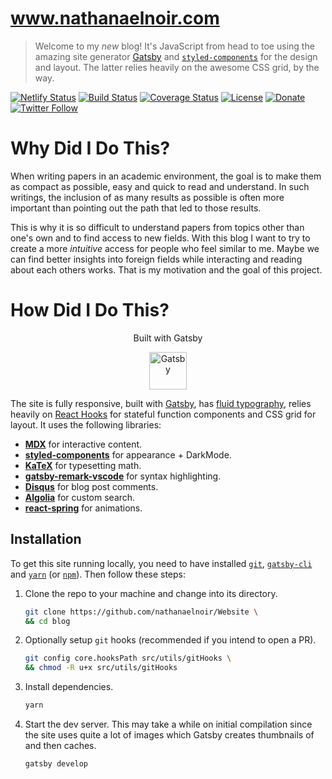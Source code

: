 <!---<a href="https://twitter.com/nathanaelnoir"><img src="https://raw.githubusercontent.com/nathanaelnoir/Animations/master/6b6346318dde1667d14dce0ef2dde2ba-sticker.png" title="Twitter" alt="Twitter"></a>--->


# www.nathanaelnoir.com

> Welcome to my _new_ blog! It's JavaScript from head to toe using the amazing site generator [Gatsby](https://gatsbyjs.org) and [`styled-components`](https://styled-components.com) for the design and layout. The latter relies heavily on the awesome CSS grid, by the way.



[![Netlify Status](https://api.netlify.com/api/v1/badges/e4ed12e6-407b-432e-8504-a4994d5e1c02/deploy-status)](https://app.netlify.com/sites/emolord/deploys) [![Build Status](http://img.shields.io/travis/badges/badgerbadgerbadger.svg?style=flat-square)](https://travis-ci.org/badges/badgerbadgerbadger) [![Coverage Status](http://img.shields.io/coveralls/badges/badgerbadgerbadger.svg?style=flat-square)](https://coveralls.io/r/badges/badgerbadgerbadger) [![License](http://img.shields.io/:license-mit-blue.svg?style=flat-square)](http://badges.mit-license.org) [![Donate](https://img.shields.io/badge/$-support-ff69b4.svg?style=flat)](https://www.buymeacoffee.com/nathanaelnoir)  
[![Twitter Follow](https://img.shields.io/twitter/follow/nathanaelnoir.svg?style=social)](https://twitter.com/nathanaelnoir)


# Why Did I Do This?

When writing papers in an academic environment, the goal is to make them as compact as possible, easy and quick to read and understand. In such writings, the inclusion of as many results as possible is often more important than pointing out the path that led to those results.

This is why it is so difficult to understand papers from topics other than one's own and to find access to new fields.
With this blog I want to try to create a more _intuitive_ access for people who feel similar to me. Maybe we can find better insights into foreign fields while interacting and reading about each others works. That is my motivation and the goal of this project.


# How Did I Do This?

<div align="center">
  <p>Built with Gatsby</p>
  <a href="https://www.gatsbyjs.org">
    <img alt="Gatsby" src="https://www.gatsbyjs.org/monogram.svg" width="60" />
  </a>
</div>

The site is fully responsive, built with [Gatsby](https://gatsbyjs.org), has [fluid typography](https://css-tricks.com/snippets/css/fluid-typography), relies heavily on [React Hooks](https://reactjs.org/docs/hooks-intro) for stateful function components and CSS grid for layout. It uses the following libraries:

- [**MDX**](https://mdxjs.com) for interactive content.
- [**styled-components**](https://styled-components.com) for appearance + DarkMode.
- [**KaTeX**](https://katex.org) for typesetting math.
- [**gatsby-remark-vscode**](https://gatsbyjs.org/packages/gatsby-remark-vscode) for syntax highlighting.
- [**Disqus**](https://disqus.com) for blog post comments.
- [**Algolia**](https://algolia.com) for custom search.
- [**react-spring**](https://react-spring.io) for animations.

## Installation

To get this site running locally, you need to have installed [`git`](https://git-scm.com), [`gatsby-cli`](https://gatsbyjs.org/docs/gatsby-cli) and [`yarn`](https://yarnpkg.com) (or [`npm`](https://npmjs.com)). Then follow these steps:

1. Clone the repo to your machine and change into its directory.

   ```sh
   git clone https://github.com/nathanaelnoir/Website \
   && cd blog
   ```

2. Optionally setup `git` hooks (recommended if you intend to open a PR).

   ```sh
   git config core.hooksPath src/utils/gitHooks \
   && chmod -R u+x src/utils/gitHooks
   ```

3. Install dependencies.

   ```sh
   yarn
   ```

4. Start the dev server. This may take a while on initial compilation since the site uses quite a lot of images which Gatsby creates thumbnails of and then caches.

   ```sh
   gatsby develop
   ```
